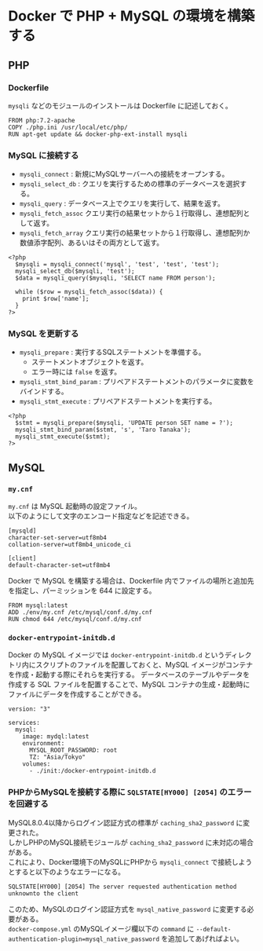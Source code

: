 # Docker で PHP + MySQL の環境を構築する

## PHP

### Dockerfile

`mysqli` などのモジュールのインストールは Dockerfile に記述しておく。

```
FROM php:7.2-apache
COPY ./php.ini /usr/local/etc/php/
RUN apt-get update && docker-php-ext-install mysqli
```

### MySQL に接続する

- `mysqli_connect` : 新規にMySQLサーバーへの接続をオープンする。
- `mysqli_select_db` : クエリを実行するための標準のデータベースを選択する。
- `mysqli_query` : データベース上でクエリを実行して、結果を返す。
- `mysqli_fetch_assoc` クエリ実行の結果セットから１行取得し、連想配列として返す。
- `mysqli_fetch_array` クエリ実行の結果セットから１行取得し、連想配列か数値添字配列、あるいはその両方として返す。

```
<?php
  $mysqli = mysqli_connect('mysql', 'test', 'test', 'test');
  mysqli_select_db($mysqli, 'test');
  $data = mysqli_query($mysqli, 'SELECT name FROM person');

  while ($row = mysqli_fetch_assoc($data)) {
    print $row['name'];
  }
?>
```

### MySQL を更新する

- `mysqli_prepare` : 実行するSQLステートメントを準備する。
  - ステートメントオブジェクトを返す。
  - エラー時には `false` を返す。
- `mysqli_stmt_bind_param` : プリペアドステートメントのパラメータに変数をバインドする。
- `mysqli_stmt_execute` : プリペアドステートメントを実行する。

```
<?php
  $stmt = mysqli_prepare($mysqli, 'UPDATE person SET name = ?');
  mysqli_stmt_bind_param($stmt, 's', 'Taro Tanaka');
  mysqli_stmt_execute($stmt);
?>
```

## MySQL

### `my.cnf`

`my.cnf` は MySQL 起動時の設定ファイル。  
以下のようにして文字のエンコード指定などを記述できる。

```
[mysqld]
character-set-server=utf8mb4
collation-server=utf8mb4_unicode_ci

[client]
default-character-set=utf8mb4
```

Docker で MySQL を構築する場合は、Dockerfile 内でファイルの場所と追加先を指定し、パーミッションを 644 に設定する。

```
FROM mysql:latest
ADD ./env/my.cnf /etc/mysql/conf.d/my.cnf
RUN chmod 644 /etc/mysql/conf.d/my.cnf
```

### `docker-entrypoint-initdb.d`

Docker の MySQL イメージでは `docker-entrypoint-initdb.d` というディレクトリ内にスクリプトのファイルを配置しておくと、MySQL イメージがコンテナを作成・起動する際にそれらを実行する。
データベースのテーブルやデータを作成する SQL ファイルを配置することで、MySQL コンテナの生成・起動時にファイルにデータを作成することができる。

```
version: "3"

services:
  mysql:
    image: mydql:latest
    environment:
      MYSQL_ROOT_PASSWORD: root
      TZ: "Asia/Tokyo"
    volumes:
      - ./init:/docker-entrypoint-initdb.d
```

### PHPからMySQLを接続する際に `SQLSTATE[HY000] [2054]` のエラーを回避する

MySQL8.0.4以降からログイン認証方式の標準が `caching_sha2_password` に変更された。  
しかしPHPのMySQL接続モジュールが `caching_sha2_password` に未対応の場合がある。  
これにより、Docker環境下のMySQLにPHPから `mysqli_connect` で接続しようとすると以下のようなエラーになる。

```
SQLSTATE[HY000] [2054] The server requested authentication method unknownto the client
```

このため、MySQLのログイン認証方式を `mysql_native_password` に変更する必要がある。  
`docker-compose.yml` のMySQLイメージ欄以下の `command` に `--default-authentication-plugin=mysql_native_password` を追加してあげればよい。

